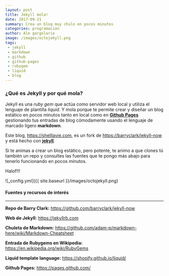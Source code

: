 ```yaml
---
layout: post
title: Jekyll mola!
date: 2017-09-21
summary: Crea un blog muy chulo en pocos minutos
categories: programación
author: Ale gargolario
image: /images/octojekyll.png
tags:
 - jekyll
 - markdown
 - github
 - github-pages
 - rubygem
 - liquid
 - blog
---
```


### ¿Qué es Jekyll y por qué mola?

Jekyll es una *ruby gem* que actúa como servidor web local y utiliza el lenguaje de plantilla *liquid*. Y mola porque te permite crear y diseñar un blog estático en pocos minutos tanto en local como en [**Github Pages**](https://pages.github.com/) gestionando tus entradas de blog cómodamente usando el lenguaje de marcado ligero **markdown**.

Este blog, <https://shelllavie.com>, es un fork de <https://barryclark/jekyll-now> y está hecho con [**jekyll**](https://jekyllrb.com). 


Si te animas a crear un blog estático, pero potente, te animo a que clones tú también un repo y consultes las fuentes que te pongo más abajo para tenerlo funcionando en pocos minutos.

Halof!!!

![_config.yml]({{ site.baseurl }}/images/octojekyll.png)

#### Fuentes y recursos de interés
*** 

**Repo de Barry Clark:** <https://github.com/barryclark/jekyll-now>

**Web de Jekyll:** <https://jekyllrb.com>

**Chuleta de Markdown:** <https://github.com/adam-p/markdown-here/wiki/Markdown-Cheatsheet>

**Entrada de Rubygems en Wikipedia:** <https://en.wikipedia.org/wiki/RubyGems>

**Liquid template language:** <https://shopify.github.io/liquid/>

**Github Pages:** <https://pages.github.com/>



